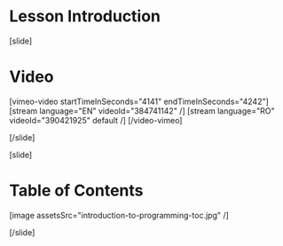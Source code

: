 # Lesson Introduction

[slide]
# Video

[vimeo-video startTimeInSeconds="4141" endTimeInSeconds="4242"]
[stream language="EN" videoId="384741142"  /]
[stream language="RO" videoId="390421925" default /]
[/video-vimeo]

[/slide]

[slide]
# Table of Contents

[image assetsSrc="introduction-to-programming-toc.jpg" /]

[/slide]